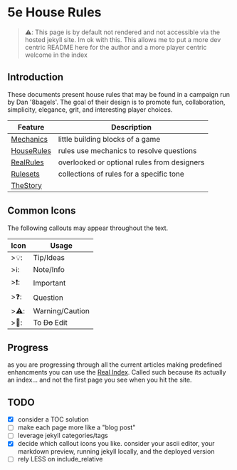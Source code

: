# 5e House Rules

>⚠️: This page is by default not rendered and not accessible via the hosted jekyll site. Im ok with this. This allows me to put a more dev centric README here for the author and a more player centric welcome in the index

## Introduction

These documents present house rules that may be found in a campaign run by Dan '8bagels'.
The goal of their design is to promote fun, collaboration, simplicity, elegance, grit, and interesting player choices.


| Feature                     | Description
|-----------------------------|-----------------------------
| [Mechanics](mechanics/index.md)   | little building blocks of a game
| [HouseRules](rules/index.md) | rules use mechanics to resolve questions
| [RealRules](rules/RealRules.md)   | overlooked or optional rules from designers
| [Rulesets](rulesets/index.md)     | collections of rules for a specific tone
| [TheStory](TheStory.md)     |


## Common Icons

The following callouts may appear throughout the text. 

| Icon | Usage
|------|-------
| >💡: | Tip/Ideas
| >ℹ️: | Note/Info
| >❗: | Important
| >❓: | Question 
| >⚠️: | Warning/Caution
| >📝: | To ~~Do~~ Edit

## Progress

as you are progressing through all the current articles making predefined enhancments you can use the [Real Index](realindex.md). Called such because its actually an index... and not the first page you see when you hit the site. 

## TODO

- [x] consider a TOC solution
- [ ] make each page more like a "blog post"
- [ ] leverage jekyll categories/tags 
- [x] decide which callout icons you like. consider your ascii editor, your markdown preview, running jekyll locally, and the deployed version
- [ ] rely LESS on include_relative
